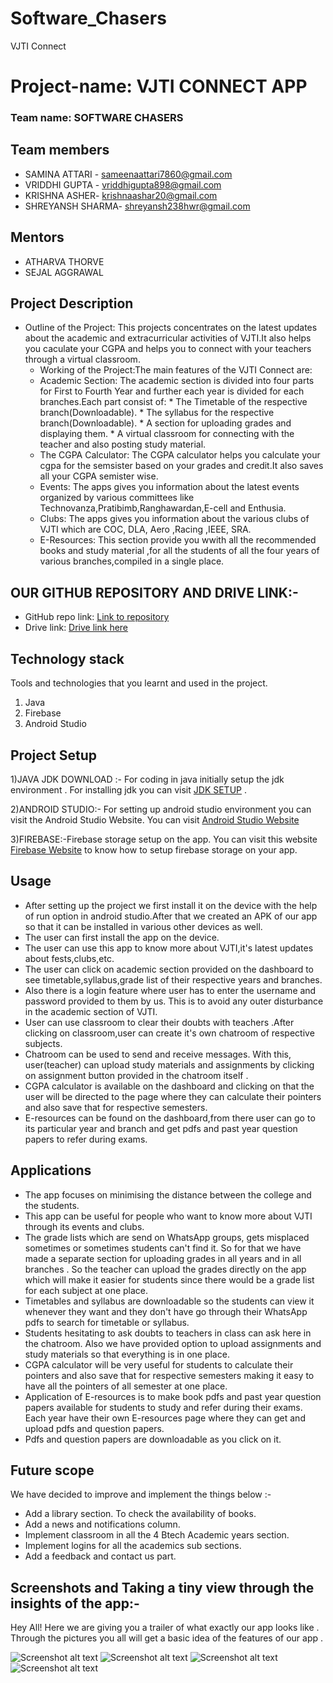 # Software_Chasers
VJTI Connect
# Project-name: VJTI CONNECT APP

### Team name: SOFTWARE CHASERS

## Team members
* SAMINA ATTARI - sameenaattari7860@gmail.com
* VRIDDHI GUPTA - vriddhigupta898@gmail.com
* KRISHNA ASHER- krishnaashar20@gmail.com
* SHREYANSH SHARMA- shreyansh238hwr@gmail.com

## Mentors
* ATHARVA THORVE
* SEJAL AGGRAWAL 

## Project Description
* Outline of the Project: This projects concentrates on the latest updates about the academic and extracurricular activities of VJTI.It also helps you caculate your CGPA and  helps you to connect with your teachers through a virtual classroom.
    * Working of the Project:The main features of the VJTI Connect are:
    * Academic Section: The academic section is divided into four parts for First to Fourth Year and further each year is divided for each branches.Each part consist of:
                        * The Timetable of the respective branch(Downloadable).
                        * The syllabus for the respective branch(Downloadable).
                        * A section for uploading grades and displaying them.
                        * A virtual classroom for connecting with the teacher and also posting study material.
    * The CGPA Calculator: The CGPA calculator helps you calculate your cgpa for the semsister based on your grades and credit.It also saves all your CGPA semister wise.
    * Events: The apps gives you information about the latest events organized by various committees like Technovanza,Pratibimb,Ranghawardan,E-cell and Enthusia.
    * Clubs: The apps gives you information about the various clubs of VJTI which are COC, DLA, Aero ,Racing ,IEEE, SRA.
    * E-Resources: This section provide you wwith all the recommended books and study material ,for all the students of all the four years of various branches,compiled in                         a single place.


               
                             
## OUR GITHUB REPOSITORY AND DRIVE LINK:-
* GitHub repo link: [Link to repository](https://github.com/Vriddhigupta/Software_Chasers)
* Drive link: [Drive link here](https://drive.google.com/folderview?id=1jqrn7RCPp6Mun4RtVmA5sA4o7uDrcnpA)

## Technology stack

Tools and technologies that you learnt and used in the project.

1. Java
2. Firebase
3. Android Studio

## Project Setup

1)JAVA JDK DOWNLOAD :-
For coding in java initially setup the jdk environment . For installing jdk you can visit [JDK SETUP](https://www.oracle.com/java/technologies/javase-downloads.html) .

2)ANDROID STUDIO:-
For setting up android studio  environment you can visit the Android Studio Website. You can visit [Android Studio Website](https://developer.android.com/studio)

3)FIREBASE:-Firebase storage setup on the app. You can visit this website [Firebase Website](https://androidjson.com/integrate-firebase-project-android-studio/)
 to know how to setup firebase storage on your app.
## Usage
* After setting up the project we first install it on the device with the help of run option in android studio.After that we created an APK of our app so that it can be installed in various other devices as well. 
* The user can first install the app on the device.
* The user can use this app to know more about VJTI,it's latest updates about fests,clubs,etc.
* The user can click on academic section provided on the dashboard to see timetable,syllabus,grade list of their respective years and branches.
* Also there is a login feature where user has to enter the username and password provided to them by us. This is to avoid any outer disturbance in the academic section of VJTI.
* User can use classroom to clear their doubts with teachers .After clicking on classroom,user can create it's own chatroom of respective subjects.
* Chatroom can be used to send and receive messages. With this, user(teacher) can upload study materials and assignments by clicking on assignment button provided in the chatroom itself .
* CGPA calculator is available on the dashboard and clicking on that the user will be directed to the page where they can calculate their pointers and also save that for respective semesters.
* E-resources can be found on the dashboard,from there user can go to its particular year and branch and get pdfs and past year question papers to refer during exams.

## Applications
* The app focuses on minimising the distance between the college and the students. 
* This app can be useful for people who want to know more about VJTI through its events and clubs. 
* The grade lists which are send on WhatsApp groups, gets misplaced sometimes or sometimes students can't find it. So for that we have made a separate section for uploading grades in all years and in all branches . So the teacher can upload the grades directly on the app which will make it easier for students since there would be a grade list for each subject at one place.
* Timetables and syllabus are downloadable so the students can view it whenever they want and they don't have go through their WhatsApp pdfs to search for timetable or syllabus.
* Students hesitating to ask doubts to teachers in class can ask here in the chatroom. Also we have provided option to upload assignments and study materials so that everything is in one place.
* CGPA calculator will be very useful for students to calculate their pointers and also save that for respective semesters making it easy to have all the pointers of all semester at one place.
* Application of E-resources is to make book pdfs and past year question papers available for students to study and refer during their exams. Each year have their own E-resources page where they can get and upload pdfs and question papers.
* Pdfs and question papers are downloadable as you click on it. 

## Future scope
We have decided to improve and implement the things below :-

* Add a library section. To check the availability of books.
* Add a news and notifications column. 
* Implement classroom in all the 4 Btech Academic years section. 
* Implement logins for all the academics sub sections.
* Add a feedback and contact us part.

## Screenshots and Taking a tiny view through the insights of the app:-
Hey All! Here we are giving you a trailer of what exactly our app looks like . Through the pictures you all will get a basic idea of the features of our app .


![Screenshot alt text](https://github.com/SaminaAttari786/myappsample/blob/master/WhatsApp%20Image%202020-07-07%20at%2012.58.37%20(2).jpeg)
![Screenshot alt text](https://github.com/SaminaAttari786/myappsample/blob/master/WhatsApp%20Image%202020-07-07%20at%2012.58.37%20(3).jpeg)
![Screenshot alt text](https://github.com/SaminaAttari786/myappsample/blob/master/WhatsApp%20Image%202020-07-07%20at%2012.58.37%20(4).jpeg)
![Screenshot alt text](https://github.com/SaminaAttari786/myappsample/blob/master/WhatsApp%20Image%202020-07-07%20at%2012.58.37%20(1).jpeg)



